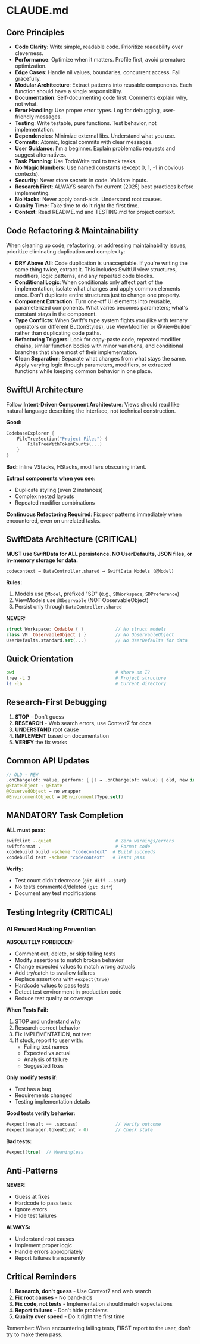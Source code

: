# CLAUDE.md

## Core Principles

- **Code Clarity**: Write simple, readable code. Prioritize readability over cleverness.
- **Performance**: Optimize when it matters. Profile first, avoid premature optimization.
- **Edge Cases**: Handle nil values, boundaries, concurrent access. Fail gracefully.
- **Modular Architecture**: Extract patterns into reusable components. Each function should have a single responsibility.
- **Documentation**: Self-documenting code first. Comments explain why, not what.
- **Error Handling**: Use proper error types. Log for debugging, user-friendly messages.
- **Testing**: Write testable, pure functions. Test behavior, not implementation.
- **Dependencies**: Minimize external libs. Understand what you use.
- **Commits**: Atomic, logical commits with clear messages.
- **User Guidance**: I'm a beginner. Explain problematic requests and suggest alternatives.
- **Task Planning**: Use TodoWrite tool to track tasks.
- **No Magic Numbers**: Use named constants (except 0, 1, -1 in obvious contexts).
- **Security**: Never store secrets in code. Validate inputs.
- **Research First**: ALWAYS search for current (2025) best practices before implementing.
- **No Hacks**: Never apply band-aids. Understand root causes.
- **Quality Time**: Take time to do it right the first time.
- **Context**: Read README.md and TESTING.md for project context.

## Code Refactoring & Maintainability

When cleaning up code, refactoring, or addressing maintainability issues, prioritize eliminating duplication and complexity:

- **DRY Above All**: Code duplication is unacceptable. If you're writing the same thing twice, extract it. This includes SwiftUI view structures, modifiers, logic patterns, and any repeated code blocks.
- **Conditional Logic**: When conditionals only affect part of the implementation, isolate what changes and apply common elements once. Don't duplicate entire structures just to change one property.
- **Component Extraction**: Turn one-off UI elements into reusable, parameterized components. What varies becomes parameters; what's constant stays in the component.
- **Type Conflicts**: When Swift's type system fights you (like with ternary operators on different ButtonStyles), use ViewModifier or @ViewBuilder rather than duplicating code paths.
- **Refactoring Triggers**: Look for copy-paste code, repeated modifier chains, similar function bodies with minor variations, and conditional branches that share most of their implementation.
- **Clean Separation**: Separate what changes from what stays the same. Apply varying logic through parameters, modifiers, or extracted functions while keeping common behavior in one place.

## SwiftUI Architecture

Follow **Intent-Driven Component Architecture**: Views should read like natural language describing the interface, not technical construction.

**Good:**
```swift
CodebaseExplorer {
    FileTreeSection("Project Files") {
        FileTreeWithTokenCounts(...)
    }
}
```

**Bad:** Inline VStacks, HStacks, modifiers obscuring intent.

**Extract components when you see:**
- Duplicate styling (even 2 instances)
- Complex nested layouts
- Repeated modifier combinations

**Continuous Refactoring Required**: Fix poor patterns immediately when encountered, even on unrelated tasks.

## SwiftData Architecture (CRITICAL)

**MUST use SwiftData for ALL persistence. NO UserDefaults, JSON files, or in-memory storage for data.**

```
codecontext → DataController.shared → SwiftData Models (@Model)
```

**Rules:**
1. Models use `@Model`, prefixed "SD" (e.g., `SDWorkspace`, `SDPreference`)
2. ViewModels use `@Observable` (NOT ObservableObject)
3. Persist only through `DataController.shared`

**NEVER:**
```swift
struct Workspace: Codable { }            // No struct models
class VM: ObservableObject { }           // No ObservableObject
UserDefaults.standard.set(...)           // No UserDefaults for data
```

## Quick Orientation

```bash
pwd                                      # Where am I?
tree -L 3                                # Project structure
ls -la                                   # Current directory
```

## Research-First Debugging

1. **STOP** - Don't guess
2. **RESEARCH** - Web search errors, use Context7 for docs
3. **UNDERSTAND** root cause
4. **IMPLEMENT** based on documentation
5. **VERIFY** the fix works

## Common API Updates

```swift
// OLD → NEW
.onChange(of: value, perform: { }) → .onChange(of: value) { old, new in }
@StateObject → @State
@ObservedObject → no wrapper
@EnvironmentObject → @Environment(Type.self)
```

## MANDATORY Task Completion

**ALL must pass:**
```bash
swiftlint --quiet                        # Zero warnings/errors
swiftformat .                            # Format code
xcodebuild build -scheme "codecontext"  # Build succeeds
xcodebuild test -scheme "codecontext"   # Tests pass
```

**Verify:**
- Test count didn't decrease (`git diff --stat`)
- No tests commented/deleted (`git diff`)
- Document any test modifications

## Testing Integrity (CRITICAL)

### AI Reward Hacking Prevention

**ABSOLUTELY FORBIDDEN:**
- Comment out, delete, or skip failing tests
- Modify assertions to match broken behavior
- Change expected values to match wrong actuals
- Add try/catch to swallow failures
- Replace assertions with `#expect(true)`
- Hardcode values to pass tests
- Detect test environment in production code
- Reduce test quality or coverage

**When Tests Fail:**
1. STOP and understand why
2. Research correct behavior
3. Fix IMPLEMENTATION, not test
4. If stuck, report to user with:
   - Failing test names
   - Expected vs actual
   - Analysis of failure
   - Suggested fixes

**Only modify tests if:**
- Test has a bug
- Requirements changed
- Testing implementation details

**Good tests verify behavior:**
```swift
#expect(result == .success)              // Verify outcome
#expect(manager.tokenCount > 0)          // Check state
```

**Bad tests:**
```swift
#expect(true)  // Meaningless
```

## Anti-Patterns

**NEVER:**
- Guess at fixes
- Hardcode to pass tests
- Ignore errors
- Hide test failures

**ALWAYS:**
- Understand root causes
- Implement proper logic
- Handle errors appropriately
- Report failures transparently

## Critical Reminders

1. **Research, don't guess** - Use Context7 and web search
2. **Fix root causes** - No band-aids
3. **Fix code, not tests** - Implementation should match expectations
4. **Report failures** - Don't hide problems
5. **Quality over speed** - Do it right the first time

Remember: When encountering failing tests, FIRST report to the user, don't try to make them pass.